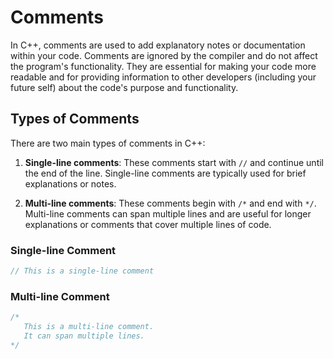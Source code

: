 # Comments

In C++, comments are used to add explanatory notes or documentation within your code. Comments are ignored by the compiler and do not affect the program's functionality. They are essential for making your code more readable and for providing information to other developers (including your future self) about the code's purpose and functionality.

## Types of Comments

There are two main types of comments in C++:

1. **Single-line comments**: These comments start with `//` and continue until the end of the line. Single-line comments are typically used for brief explanations or notes.

2. **Multi-line comments**: These comments begin with `/*` and end with `*/`. Multi-line comments can span multiple lines and are useful for longer explanations or comments that cover multiple lines of code.

### Single-line Comment

```cpp
// This is a single-line comment
```

### Multi-line Comment

```cpp
/*
   This is a multi-line comment.
   It can span multiple lines.
*/
```

